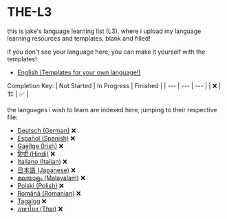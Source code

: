# THE-L3
this is jake's language learning list (L3), where i upload my language learning resources and templates, blank and filled!

if you don't see your language here, you can make it yourself with the templates!
- [English (Templates for your own language!)](english.md)

Completion Key:
| Not Started | In Progress | Finished |
| --- | --- | --- |
| ❌ | 🏗️ | ✅ |

the languages i wish to learn are indexed here, jumping to their respective file:
- [Deutsch (German)](german.md) ❌
- [Español (Spanish)](spanish.md) ❌
- [Gaeilge (Irish)](irish.md) ❌
- [हिन्दी (Hindi)](hindi.md) ❌
- [Italiano (Italian)](italian.md) ❌
- [日本語 (Japanese)](japanese.md) ❌
- [മലയാളം (Malayalam)](malayalam.md) ❌
- [Polski (Polish)](polish.md) ❌
- [Română (Romanian)](romanian.md) ❌
- [Tagalog](tagalog.md) ❌
- [ภาษาไทย (Thai)](thai.md) ❌
